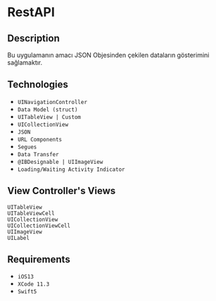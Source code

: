 # RestAPI

## Description
Bu uygulamanın amacı JSON Objesinden çekilen dataların gösterimini sağlamaktır.

## Technologies
- `UINavigationController`
- `Data Model (struct)`
- `UITableView | Custom`
- `UICollectionView`
- `JSON`
- `URL Components`
- `Segues`
- `Data Transfer`
- `@IBDesignable | UIImageView`
- `Loading/Waiting Activity Indicator`

## View Controller's Views
```
UITableView
UITableViewCell
UICollectionView
UICollectionViewCell
UIImageView
UILabel
```
## Requirements
- `iOS13`
- `XCode 11.3`
- `Swift5`
